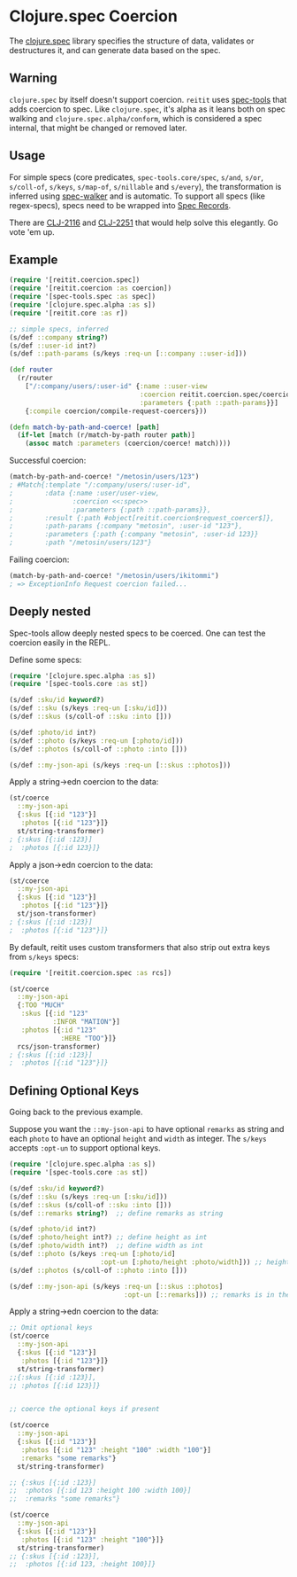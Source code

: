 # Clojure.spec Coercion

The [clojure.spec](https://clojure.org/guides/spec) library specifies the structure of data, validates or destructures it, and can generate data based on the spec.

## Warning

`clojure.spec` by itself doesn't support coercion. `reitit` uses [spec-tools](https://github.com/metosin/spec-tools) that adds coercion to spec. Like `clojure.spec`, it's alpha as it leans both on spec walking and `clojure.spec.alpha/conform`, which is considered a spec internal, that might be changed or removed later.

## Usage

For simple specs (core predicates, `spec-tools.core/spec`, `s/and`, `s/or`, `s/coll-of`, `s/keys`, `s/map-of`, `s/nillable` and `s/every`), the transformation is inferred using [spec-walker](https://github.com/metosin/spec-tools#spec-walker) and is automatic. To support all specs (like regex-specs), specs need to be wrapped into [Spec Records](https://github.com/metosin/spec-tools/blob/master/README.md#spec-records).

There are [CLJ-2116](https://clojure.atlassian.net/browse/CLJ-2116) and [CLJ-2251](https://clojure.atlassian.net/browse/CLJ-2251) that would help solve this elegantly. Go vote 'em up.

## Example

```clj
(require '[reitit.coercion.spec])
(require '[reitit.coercion :as coercion])
(require '[spec-tools.spec :as spec])
(require '[clojure.spec.alpha :as s])
(require '[reitit.core :as r])

;; simple specs, inferred
(s/def ::company string?)
(s/def ::user-id int?)
(s/def ::path-params (s/keys :req-un [::company ::user-id]))

(def router
  (r/router
    ["/:company/users/:user-id" {:name ::user-view
                                 :coercion reitit.coercion.spec/coercion
                                 :parameters {:path ::path-params}}]
    {:compile coercion/compile-request-coercers}))

(defn match-by-path-and-coerce! [path]
  (if-let [match (r/match-by-path router path)]
    (assoc match :parameters (coercion/coerce! match))))
```

Successful coercion:

```clj
(match-by-path-and-coerce! "/metosin/users/123")
; #Match{:template "/:company/users/:user-id",
;        :data {:name :user/user-view,
;               :coercion <<:spec>>
;               :parameters {:path ::path-params}},
;        :result {:path #object[reitit.coercion$request_coercer$]},
;        :path-params {:company "metosin", :user-id "123"},
;        :parameters {:path {:company "metosin", :user-id 123}}
;        :path "/metosin/users/123"}
```

Failing coercion:

```clj
(match-by-path-and-coerce! "/metosin/users/ikitommi")
; => ExceptionInfo Request coercion failed...
```

## Deeply nested

Spec-tools allow deeply nested specs to be coerced. One can test the coercion easily in the REPL.

Define some specs:

```clj
(require '[clojure.spec.alpha :as s])
(require '[spec-tools.core :as st])

(s/def :sku/id keyword?)
(s/def ::sku (s/keys :req-un [:sku/id]))
(s/def ::skus (s/coll-of ::sku :into []))

(s/def :photo/id int?)
(s/def ::photo (s/keys :req-un [:photo/id]))
(s/def ::photos (s/coll-of ::photo :into []))

(s/def ::my-json-api (s/keys :req-un [::skus ::photos]))
```

Apply a string->edn coercion to the data:

```clj
(st/coerce
  ::my-json-api
  {:skus [{:id "123"}]
   :photos [{:id "123"}]}
  st/string-transformer)
; {:skus [{:id :123}]
;  :photos [{:id 123}]}
```

Apply a json->edn coercion to the data:

```clj
(st/coerce
  ::my-json-api
  {:skus [{:id "123"}]
   :photos [{:id "123"}]}
  st/json-transformer)
; {:skus [{:id :123}]
;  :photos [{:id "123"}]}
```

By default, reitit uses custom transformers that also strip out extra keys from `s/keys` specs:

```clj
(require '[reitit.coercion.spec :as rcs])

(st/coerce
  ::my-json-api
  {:TOO "MUCH"
   :skus [{:id "123"
           :INFOR "MATION"}]
   :photos [{:id "123"
             :HERE "TOO"}]}
  rcs/json-transformer)
; {:skus [{:id :123}]
;  :photos [{:id "123"}]}
```

## Defining Optional Keys

Going back to the previous example.

Suppose you want the `::my-json-api` to have optional `remarks` as string and each `photo` to have an optional `height` and `width` as integer.
The `s/keys` accepts `:opt-un` to support optional keys.

```clj
(require '[clojure.spec.alpha :as s])
(require '[spec-tools.core :as st])

(s/def :sku/id keyword?)
(s/def ::sku (s/keys :req-un [:sku/id]))
(s/def ::skus (s/coll-of ::sku :into []))
(s/def ::remarks string?)  ;; define remarks as string

(s/def :photo/id int?)
(s/def :photo/height int?) ;; define height as int
(s/def :photo/width int?)  ;; define width as int
(s/def ::photo (s/keys :req-un [:photo/id]
                       :opt-un [:photo/height :photo/width])) ;; height and width are in :opt-un
(s/def ::photos (s/coll-of ::photo :into []))

(s/def ::my-json-api (s/keys :req-un [::skus ::photos]
                             :opt-un [::remarks])) ;; remarks is in the :opt-un
```

Apply a string->edn coercion to the data:

```clj
;; Omit optional keys
(st/coerce
  ::my-json-api
  {:skus [{:id "123"}]
   :photos [{:id "123"}]}
  st/string-transformer)
;;{:skus [{:id :123}],
;; :photos [{:id 123}]}


;; coerce the optional keys if present

(st/coerce
  ::my-json-api
  {:skus [{:id "123"}]
   :photos [{:id "123" :height "100" :width "100"}]
   :remarks "some remarks"}
  st/string-transformer)

;; {:skus [{:id :123}]
;;  :photos [{:id 123 :height 100 :width 100}]
;;  :remarks "some remarks"}

(st/coerce
  ::my-json-api
  {:skus [{:id "123"}]
   :photos [{:id "123" :height "100"}]}
  st/string-transformer)
;; {:skus [{:id :123}],
;;  :photos [{:id 123, :height 100}]}
```
